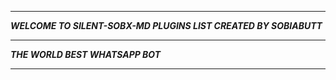 -----------

***WELCOME TO SILENT-SOBX-MD PLUGINS LIST CREATED BY SOBIABUTT***

-----------

***THE WORLD BEST WHATSAPP BOT***

----------
